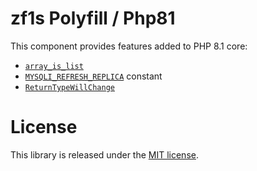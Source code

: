 zf1s Polyfill / Php81
========================

This component provides features added to PHP 8.1 core:

- [`array_is_list`](https://php.net/array_is_list)
- [`MYSQLI_REFRESH_REPLICA`](https://www.php.net/manual/en/mysqli.constants.php#constantmysqli-refresh-replica) constant
- [`ReturnTypeWillChange`](https://wiki.php.net/rfc/internal_method_return_types)

License
=======

This library is released under the [MIT license](LICENSE).
